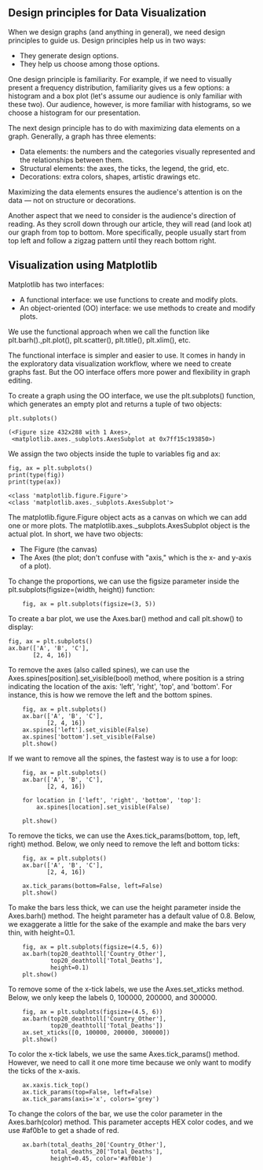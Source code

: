 ## Design principles for Data Visualization

When we design graphs (and anything in general), we need design principles to guide us. Design principles help us in two ways:

- They generate design options.
- They help us choose among those options.

One design principle is familiarity. For example, if we need to visually present a frequency distribution, familiarity gives us a few options: a histogram and a box plot (let's assume our audience is only familiar with these two). Our audience, however, is more familiar with histograms, so we choose a histogram for our presentation.

The next design principle has to do with maximizing data elements on a graph. Generally, a graph has three elements:

- Data elements: the numbers and the categories visually represented and the relationships between them.
- Structural elements: the axes, the ticks, the legend, the grid, etc.
- Decorations: extra colors, shapes, artistic drawings etc.

Maximizing the data elements ensures the audience's attention is on the data — not on structure or decorations. 

Another aspect that we need to consider is the audience's direction of reading. As they scroll down through our article, they will read (and look at) our graph from top to bottom. More specifically, people usually start from top left and follow a zigzag pattern until they reach bottom right.

## Visualization using Matplotlib

Matplotlib has two interfaces:

- A functional interface: we use functions to create and modify plots.
- An object-oriented (OO) interface: we use methods to create and modify plots.

We use the functional approach when we call the function like plt.barh().,plt.plot(), plt.scatter(), plt.title(), plt.xlim(), etc.

The functional interface is simpler and easier to use. It comes in handy in the exploratory data visualization workflow, where we need to create graphs fast. But the OO interface offers more power and flexibility in graph editing.

To create a graph using the OO interface, we use the plt.subplots() function, which generates an empty plot and returns a tuple of two objects:

    plt.subplots()
    
    (<Figure size 432x288 with 1 Axes>,
     <matplotlib.axes._subplots.AxesSubplot at 0x7ff15c193850>)

We assign the two objects inside the tuple to variables fig and ax:

    fig, ax = plt.subplots()
    print(type(fig))
    print(type(ax))
    
    <class 'matplotlib.figure.Figure'>
    <class 'matplotlib.axes._subplots.AxesSubplot'>
    

The matplotlib.figure.Figure object acts as a canvas on which we can add one or more plots. The matplotlib.axes._subplots.AxesSubplot object is the actual plot. In short, we have two objects:

- The Figure (the canvas)
- The Axes (the plot; don't confuse with "axis," which is the x- and y-axis of a plot).


To change the proportions, we can use the figsize parameter inside the plt.subplots(figsize=(width, height)) function:

        fig, ax = plt.subplots(figsize=(3, 5))
        


To create a bar plot, we use the Axes.bar() method and call plt.show() to display:

    fig, ax = plt.subplots()
    ax.bar(['A', 'B', 'C'],
           [2, 4, 16])


To remove the axes (also called spines), we can use the Axes.spines[position].set_visible(bool) method, where position is a string indicating the location of the axis: 'left', 'right', 'top', and 'bottom'. For instance, this is how we remove the left and the bottom spines.

        fig, ax = plt.subplots()
        ax.bar(['A', 'B', 'C'],
               [2, 4, 16])
        ax.spines['left'].set_visible(False)
        ax.spines['bottom'].set_visible(False)
        plt.show()
        
If we want to remove all the spines, the fastest way is to use a for loop:

        fig, ax = plt.subplots()
        ax.bar(['A', 'B', 'C'],
               [2, 4, 16])

        for location in ['left', 'right', 'bottom', 'top']:
            ax.spines[location].set_visible(False)

        plt.show()
        
To remove the ticks, we can use the Axes.tick_params(bottom, top, left, right) method. Below, we only need to remove the left and bottom ticks:

        fig, ax = plt.subplots()
        ax.bar(['A', 'B', 'C'],
               [2, 4, 16])

        ax.tick_params(bottom=False, left=False)
        plt.show()
        
        
To make the bars less thick, we can use the height parameter inside the Axes.barh() method. The height parameter has a default value of 0.8. Below, we exaggerate a little for the sake of the example and make the bars very thin, with height=0.1.

        fig, ax = plt.subplots(figsize=(4.5, 6))
        ax.barh(top20_deathtoll['Country_Other'],
                top20_deathtoll['Total_Deaths'],
                height=0.1)
        plt.show()
        
To remove some of the x-tick labels, we use the Axes.set_xticks method. Below, we only keep the labels 0, 100000, 200000, and 300000.

        fig, ax = plt.subplots(figsize=(4.5, 6))
        ax.barh(top20_deathtoll['Country_Other'],
                top20_deathtoll['Total_Deaths'])
        ax.set_xticks([0, 100000, 200000, 300000])
        plt.show()

To color the x-tick labels, we use the same Axes.tick_params() method. However, we need to call it one more time because we only want to modify the ticks of the x-axis.

        ax.xaxis.tick_top()
        ax.tick_params(top=False, left=False)
        ax.tick_params(axis='x', colors='grey')

To change the colors of the bar, we use the color parameter in the Axes.barh(color) method. This parameter accepts HEX color codes, and we use #af0b1e to get a shade of red. 

        ax.barh(total_deaths_20['Country_Other'],
                total_deaths_20['Total_Deaths'],
                height=0.45, color='#af0b1e')
                
        
